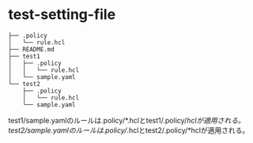 # test-setting-file
```
├── .policy
│   └── rule.hcl
├── README.md
├── test1
│   ├── .policy
│   │   └── rule.hcl
│   └── sample.yaml
└── test2
    ├── .policy
    │   └── rule.hcl
    └── sample.yaml
```
test1/sample.yamlのルールは\.policy/*.hclとtest1/\.policy/*hclが適用される。test2/sample.yamlのルールは\.policy/*.hclとtest2/\.policy/*hclが適用される。

